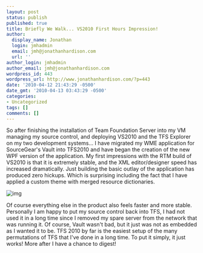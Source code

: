 ```yaml
---
layout: post
status: publish
published: true
title: Briefly We Walk... VS2010 First Hours Impression!
author:
  display_name: Jonathan
  login: jmhadmin
  email: jmh@jonathanhardison.com
  url: ''
author_login: jmhadmin
author_email: jmh@jonathanhardison.com
wordpress_id: 443
wordpress_url: http://www.jonathanhardison.com/?p=443
date: '2010-04-12 21:43:29 -0500'
date_gmt: '2010-04-13 03:43:29 -0500'
categories:
- Uncategorized
tags: []
comments: []
---
```

So after finishing the installation of Team Foundation Server into my VM managing my source control, and deploying VS2010 and the TFS Explorer on my two development systems... I have migrated my WME application for SourceGear's Vault into TFS2010 and have began the creation of the new WPF version of the application.
My first impressions with the RTM build of VS2010 is that it is extremely stable, and the XML editor/designer speed has increased dramatically. Just building the basic outlay of the application has produced zero hickups. Which is surprising including the fact that I have applied a custom theme with merged resource dictionaries.

![img]({{site.base}}/imagecontent/2010/04/Capture1.png)

Of course everything else in the product also feels faster and more stable. Personally I am happy to put my source control back into TFS, I had not used it in a long time since I removed my spare server from the network that was running it. Of course, Vault wasn't bad, but it just was not as embedded as I wanted it to be. TFS 2010 by far is the easiest setup of the many permutations of TFS that I've done in a long time. To put it simply, it just works!
More after I have a chance to digest!
